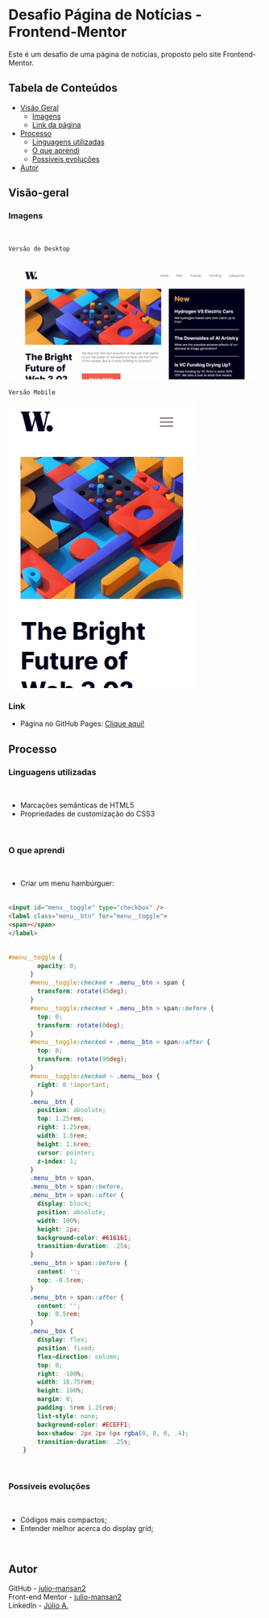 # Desafio Página de Notícias - Frontend-Mentor

Este é um desafio de uma página de notícias, proposto pelo site Frontend-Mentor.

## Tabela de Conteúdos

- [Visão Geral](#visão-geral)
    - [Imagens](#imagens)
    - [Link da página](#link)
- [Processo](#processo)
    - [Linguagens utilizadas](#linguagens-utilizadas)
    - [O que aprendi](#o-que-aprendi)
    - [Possíveis evoluções](#possíveis-evoluções)
- [Autor](#autor)

## Visão-geral

### Imagens

<br>

````
Versão de Desktop
````

   <img src="./src/design/desktop-design.gif" alt="desktop-design">

<br>

````
Versão Mobile
````

 <img src="./src/design/mobile-design.gif" alt="mobile-design">

### Link

- Página no GitHub Pages: <a href="https://julio-mansan2.github.io/pagina-de-noticias/">Clique aqui!</a>

## Processo

### Linguagens utilizadas

<br>

- Marcações semânticas de HTML5
- Propriedades de customização do CSS3

<br>

### O que aprendi

<br>

- Criar um menu hambúrguer:

````html

<input id="menu__toggle" type="checkbox" />
<label class="menu__btn" for="menu__toggle">
<span></span>
</label>

````
````css

#menu__toggle {
        opacity: 0;
      }
      #menu__toggle:checked + .menu__btn > span {
        transform: rotate(45deg);
      }
      #menu__toggle:checked + .menu__btn > span::before {
        top: 0;
        transform: rotate(0deg);
      }
      #menu__toggle:checked + .menu__btn > span::after {
        top: 0;
        transform: rotate(90deg);
      }
      #menu__toggle:checked ~ .menu__box {
        right: 0 !important;
      }
      .menu__btn {
        position: absolute;
        top: 1.25rem;
        right: 1.25rem;
        width: 1.6rem;
        height: 1.6rem;
        cursor: pointer;
        z-index: 1;
      }
      .menu__btn > span,
      .menu__btn > span::before,
      .menu__btn > span::after {
        display: block;
        position: absolute;
        width: 100%;
        height: 2px;
        background-color: #616161;
        transition-duration: .25s;
      }
      .menu__btn > span::before {
        content: '';
        top: -0.5rem;
      }
      .menu__btn > span::after {
        content: '';
        top: 0.5rem;
      }
      .menu__box {
        display: flex;
        position: fixed;
        flex-direction: column;
        top: 0;
        right: -100%;
        width: 18.75rem;
        height: 100%;
        margin: 0;
        padding: 5rem 1.25rem;
        list-style: none;
        background-color: #ECEFF1;
        box-shadow: 2px 2px 6px rgba(0, 0, 0, .4);
        transition-duration: .25s;
    }

````
<br>

### Possíveis evoluções

<br>

- Códigos mais compactos;
- Entender melhor acerca do display grid;

<br>

## Autor

GitHub - <a href="https://github.com/julio-mansan2">julio-mansan2</a> <br>
Front-end Mentor - <a href="https://www.frontendmentor.io/profile/julio-mansan2">julio-mansan2</a> <br>
LinkedIn - <a href="https://www.linkedin.com/in/j%C3%BAlio-a-mansan-3415a7249/">Júlio A.</a> <br>